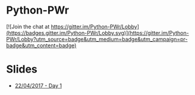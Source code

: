 # Python-PWr

[![Join the chat at https://gitter.im/Python-PWr/Lobby](https://badges.gitter.im/Python-PWr/Lobby.svg)](https://gitter.im/Python-PWr/Lobby?utm_source=badge&utm_medium=badge&utm_campaign=pr-badge&utm_content=badge)


# Slides

* [22/04/2017 - Day 1](https://drive.google.com/open?id=0BxcsLaaVrpXOVGg3ZXItZTZocm8)